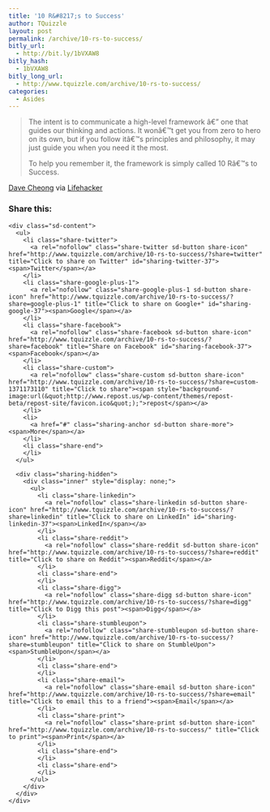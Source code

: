```yaml
---
title: '10 R&#8217;s to Success'
author: TQuizzle
layout: post
permalink: /archive/10-rs-to-success/
bitly_url:
  - http://bit.ly/1bVXAW8
bitly_hash:
  - 1bVXAW8
bitly_long_url:
  - http://www.tquizzle.com/archive/10-rs-to-success/
categories:
  - Asides
---
```

> The intent is to communicate a high-level framework â€” one that guides our thinking and actions. It wonâ€™t get you from zero to hero on its own, but if you follow itâ€™s principles and philosophy, it may just guide you when you need it the most.
> 
> To help you remember it, the framework is simply called 10 Râ€™s to Success.

<span class="bqcite"><a rel="nofollow" target="_blank" href="http://www.davecheong.com/2007/02/05/10-rs-to-apply-if-you-want-to-succeed/">Dave Cheong</a> via <a rel="nofollow" target="_blank" href="http://lifehacker.com/software/productivity/the-ten-rs-of-success-237566.php">Lifehacker</a></span>

<div class="sharedaddy sd-sharing-enabled">
  <div class="robots-nocontent sd-block sd-social sd-social-icon-text sd-sharing">
    <h3 class="sd-title">
      Share this:
    </h3>
    
    <div class="sd-content">
      <ul>
        <li class="share-twitter">
          <a rel="nofollow" class="share-twitter sd-button share-icon" href="http://www.tquizzle.com/archive/10-rs-to-success/?share=twitter" title="Click to share on Twitter" id="sharing-twitter-37"><span>Twitter</span></a>
        </li>
        <li class="share-google-plus-1">
          <a rel="nofollow" class="share-google-plus-1 sd-button share-icon" href="http://www.tquizzle.com/archive/10-rs-to-success/?share=google-plus-1" title="Click to share on Google+" id="sharing-google-37"><span>Google</span></a>
        </li>
        <li class="share-facebook">
          <a rel="nofollow" class="share-facebook sd-button share-icon" href="http://www.tquizzle.com/archive/10-rs-to-success/?share=facebook" title="Share on Facebook" id="sharing-facebook-37"><span>Facebook</span></a>
        </li>
        <li class="share-custom">
          <a rel="nofollow" class="share-custom sd-button share-icon" href="http://www.tquizzle.com/archive/10-rs-to-success/?share=custom-1371173110" title="Click to share"><span style="background-image:url(&quot;http://www.repost.us/wp-content/themes/repost-beta/repost-site/favicon.ico&quot;);">repost</span></a>
        </li>
        <li>
          <a href="#" class="sharing-anchor sd-button share-more"><span>More</span></a>
        </li>
        <li class="share-end">
        </li>
      </ul>
      
      <div class="sharing-hidden">
        <div class="inner" style="display: none;">
          <ul>
            <li class="share-linkedin">
              <a rel="nofollow" class="share-linkedin sd-button share-icon" href="http://www.tquizzle.com/archive/10-rs-to-success/?share=linkedin" title="Click to share on LinkedIn" id="sharing-linkedin-37"><span>LinkedIn</span></a>
            </li>
            <li class="share-reddit">
              <a rel="nofollow" class="share-reddit sd-button share-icon" href="http://www.tquizzle.com/archive/10-rs-to-success/?share=reddit" title="Click to share on Reddit"><span>Reddit</span></a>
            </li>
            <li class="share-end">
            </li>
            <li class="share-digg">
              <a rel="nofollow" class="share-digg sd-button share-icon" href="http://www.tquizzle.com/archive/10-rs-to-success/?share=digg" title="Click to Digg this post"><span>Digg</span></a>
            </li>
            <li class="share-stumbleupon">
              <a rel="nofollow" class="share-stumbleupon sd-button share-icon" href="http://www.tquizzle.com/archive/10-rs-to-success/?share=stumbleupon" title="Click to share on StumbleUpon"><span>StumbleUpon</span></a>
            </li>
            <li class="share-end">
            </li>
            <li class="share-email">
              <a rel="nofollow" class="share-email sd-button share-icon" href="http://www.tquizzle.com/archive/10-rs-to-success/?share=email" title="Click to email this to a friend"><span>Email</span></a>
            </li>
            <li class="share-print">
              <a rel="nofollow" class="share-print sd-button share-icon" href="http://www.tquizzle.com/archive/10-rs-to-success/" title="Click to print"><span>Print</span></a>
            </li>
            <li class="share-end">
            </li>
            <li class="share-end">
            </li>
          </ul>
        </div>
      </div>
    </div>
  </div>
</div>